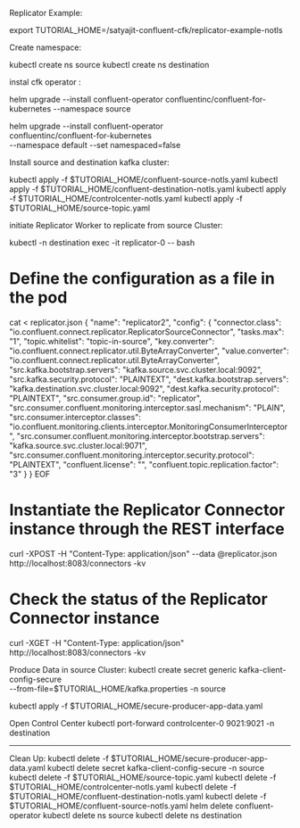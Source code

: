 Replicator Example:

export TUTORIAL_HOME=<path to repo>/satyajit-confluent-cfk/replicator-example-notls

Create namespace:

kubectl create ns source
kubectl create ns destination

instal cfk operator :

helm upgrade --install confluent-operator confluentinc/confluent-for-kubernetes --namespace source

helm upgrade --install confluent-operator \
  confluentinc/confluent-for-kubernetes \
  --namespace default --set namespaced=false

Install source and destination kafka cluster:  
  
kubectl apply -f $TUTORIAL_HOME/confluent-source-notls.yaml
kubectl apply -f $TUTORIAL_HOME/confluent-destination-notls.yaml
kubectl apply -f $TUTORIAL_HOME/controlcenter-notls.yaml
kubectl apply -f $TUTORIAL_HOME/source-topic.yaml

initiate Replicator Worker to replicate from source Cluster:

kubectl -n destination exec -it replicator-0 -- bash



# Define the configuration as a file in the pod
cat <<EOF > replicator.json
 {
 "name": "replicator2",
 "config": {
     "connector.class":
     "io.confluent.connect.replicator.ReplicatorSourceConnector",
     "tasks.max": "1",
     "topic.whitelist": "topic-in-source",
     "key.converter": "io.confluent.connect.replicator.util.ByteArrayConverter",
     "value.converter": "io.confluent.connect.replicator.util.ByteArrayConverter",
     "src.kafka.bootstrap.servers": "kafka.source.svc.cluster.local:9092",
     "src.kafka.security.protocol": "PLAINTEXT",
     "dest.kafka.bootstrap.servers": "kafka.destination.svc.cluster.local:9092",
     "dest.kafka.security.protocol": "PLAINTEXT",
     "src.consumer.group.id": "replicator",
     "src.consumer.confluent.monitoring.interceptor.sasl.mechanism": "PLAIN",
     "src.consumer.interceptor.classes": "io.confluent.monitoring.clients.interceptor.MonitoringConsumerInterceptor",
     "src.consumer.confluent.monitoring.interceptor.bootstrap.servers": "kafka.source.svc.cluster.local:9071",
     "src.consumer.confluent.monitoring.interceptor.security.protocol": "PLAINTEXT",
     "confluent.license": "",
     "confluent.topic.replication.factor": "3"
   }
 }
EOF

# Instantiate the Replicator Connector instance through the REST interface
curl -XPOST -H "Content-Type: application/json" --data @replicator.json http://localhost:8083/connectors -kv

# Check the status of the Replicator Connector instance
curl -XGET -H "Content-Type: application/json" http://localhost:8083/connectors -kv

Produce Data in source Cluster:
kubectl create secret generic kafka-client-config-secure \
  --from-file=$TUTORIAL_HOME/kafka.properties -n source
  
  
kubectl apply -f $TUTORIAL_HOME/secure-producer-app-data.yaml

Open Control Center
kubectl port-forward controlcenter-0 9021:9021 -n destination

______________________________________

Clean Up:
kubectl delete -f $TUTORIAL_HOME/secure-producer-app-data.yaml
kubectl delete secret  kafka-client-config-secure -n source
kubectl delete -f $TUTORIAL_HOME/source-topic.yaml
kubectl delete -f $TUTORIAL_HOME/controlcenter-notls.yaml
kubectl delete -f $TUTORIAL_HOME/confluent-destination-notls.yaml
kubectl delete -f $TUTORIAL_HOME/confluent-source-notls.yaml
helm delete confluent-operator
kubectl delete ns source
kubectl delete ns destination



